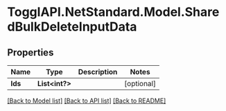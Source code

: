 # TogglAPI.NetStandard.Model.SharedBulkDeleteInputData
## Properties

Name | Type | Description | Notes
------------ | ------------- | ------------- | -------------
**Ids** | **List&lt;int?&gt;** |  | [optional] 

[[Back to Model list]](../README.md#documentation-for-models) [[Back to API list]](../README.md#documentation-for-api-endpoints) [[Back to README]](../README.md)

